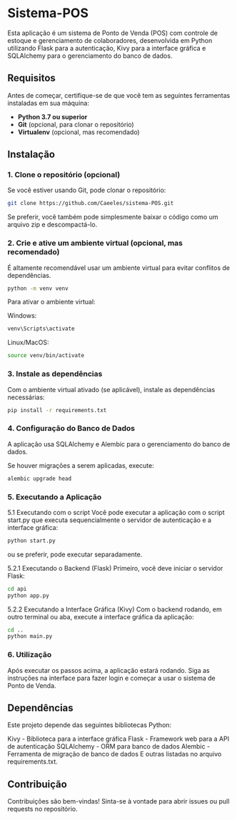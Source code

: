 # Sistema-POS

Esta aplicação é um sistema de Ponto de Venda (POS) com controle de estoque e gerenciamento de colaboradores, desenvolvida em Python utilizando Flask para a autenticação, Kivy para a interface gráfica e SQLAlchemy para o gerenciamento do banco de dados.

## Requisitos

Antes de começar, certifique-se de que você tem as seguintes ferramentas instaladas em sua máquina:

- **Python 3.7 ou superior**
- **Git** (opcional, para clonar o repositório)
- **Virtualenv** (opcional, mas recomendado)

## Instalação

### 1. Clone o repositório (opcional)

Se você estiver usando Git, pode clonar o repositório:

```bash
git clone https://github.com/Caeeles/sistema-POS.git
```

Se preferir, você também pode simplesmente baixar o código como um arquivo zip e descompactá-lo.

### 2. Crie e ative um ambiente virtual (opcional, mas recomendado)
É altamente recomendável usar um ambiente virtual para evitar conflitos de dependências.

```bash
python -m venv venv
```
Para ativar o ambiente virtual:

Windows:

```bash
venv\Scripts\activate
```
Linux/MacOS:

```bash
source venv/bin/activate
```

### 3. Instale as dependências
Com o ambiente virtual ativado (se aplicável), instale as dependências necessárias:
```bash
pip install -r requirements.txt
```

### 4. Configuração do Banco de Dados
A aplicação usa SQLAlchemy e Alembic para o gerenciamento do banco de dados.

Se houver migrações a serem aplicadas, execute:
```bash
alembic upgrade head
```

### 5. Executando a Aplicação
5.1 Executando com o script
Você pode executar a aplicação com o script start.py que executa sequencialmente o servidor de autenticação e a interface gráfica:
```bash
python start.py
```
ou se preferir, pode executar separadamente. 

5.2.1 Executando o Backend (Flask)
Primeiro, você deve iniciar o servidor Flask:

```bash
cd api
python app.py
```

5.2.2 Executando a Interface Gráfica (Kivy)
Com o backend rodando, em outro terminal ou aba, execute a interface gráfica da aplicação:

```bash
cd ..
python main.py
```

### 6. Utilização
Após executar os passos acima, a aplicação estará rodando. Siga as instruções na interface para fazer login e começar a usar o sistema de Ponto de Venda.

## Dependências
Este projeto depende das seguintes bibliotecas Python:

Kivy - Biblioteca para a interface gráfica
Flask - Framework web para a API de autenticação
SQLAlchemy - ORM para banco de dados
Alembic - Ferramenta de migração de banco de dados
E outras listadas no arquivo requirements.txt.

## Contribuição
Contribuições são bem-vindas! Sinta-se à vontade para abrir issues ou pull requests no repositório.